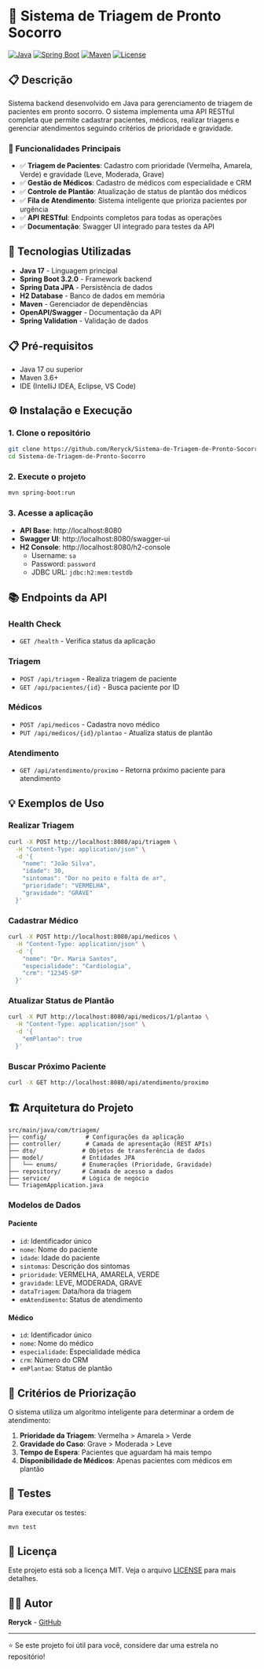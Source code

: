 # 🏥 Sistema de Triagem de Pronto Socorro

[![Java](https://img.shields.io/badge/Java-17-orange.svg)](https://openjdk.java.net/projects/jdk/17/)
[![Spring Boot](https://img.shields.io/badge/Spring%20Boot-3.2.0-brightgreen.svg)](https://spring.io/projects/spring-boot)
[![Maven](https://img.shields.io/badge/Maven-3.6+-blue.svg)](https://maven.apache.org/)
[![License](https://img.shields.io/badge/License-MIT-yellow.svg)](LICENSE)

## 📋 Descrição

Sistema backend desenvolvido em Java para gerenciamento de triagem de pacientes em pronto socorro. O sistema implementa uma API RESTful completa que permite cadastrar pacientes, médicos, realizar triagens e gerenciar atendimentos seguindo critérios de prioridade e gravidade.

### 🎯 Funcionalidades Principais

- ✅ **Triagem de Pacientes**: Cadastro com prioridade (Vermelha, Amarela, Verde) e gravidade (Leve, Moderada, Grave)
- ✅ **Gestão de Médicos**: Cadastro de médicos com especialidade e CRM
- ✅ **Controle de Plantão**: Atualização de status de plantão dos médicos
- ✅ **Fila de Atendimento**: Sistema inteligente que prioriza pacientes por urgência
- ✅ **API RESTful**: Endpoints completos para todas as operações
- ✅ **Documentação**: Swagger UI integrado para testes da API

## 🚀 Tecnologias Utilizadas

- **Java 17** - Linguagem principal
- **Spring Boot 3.2.0** - Framework backend
- **Spring Data JPA** - Persistência de dados
- **H2 Database** - Banco de dados em memória
- **Maven** - Gerenciador de dependências
- **OpenAPI/Swagger** - Documentação da API
- **Spring Validation** - Validação de dados

## 📋 Pré-requisitos

- Java 17 ou superior
- Maven 3.6+
- IDE (IntelliJ IDEA, Eclipse, VS Code)

## ⚙️ Instalação e Execução

### 1. Clone o repositório
```bash
git clone https://github.com/Reryck/Sistema-de-Triagem-de-Pronto-Socorro.git
cd Sistema-de-Triagem-de-Pronto-Socorro
```

### 2. Execute o projeto
```bash
mvn spring-boot:run
```

### 3. Acesse a aplicação
- **API Base**: http://localhost:8080
- **Swagger UI**: http://localhost:8080/swagger-ui
- **H2 Console**: http://localhost:8080/h2-console
  - Username: `sa`
  - Password: `password`
  - JDBC URL: `jdbc:h2:mem:testdb`

## 📚 Endpoints da API

### Health Check
- `GET /health` - Verifica status da aplicação

### Triagem
- `POST /api/triagem` - Realiza triagem de paciente
- `GET /api/pacientes/{id}` - Busca paciente por ID

### Médicos
- `POST /api/medicos` - Cadastra novo médico
- `PUT /api/medicos/{id}/plantao` - Atualiza status de plantão

### Atendimento
- `GET /api/atendimento/proximo` - Retorna próximo paciente para atendimento

## 💡 Exemplos de Uso

### Realizar Triagem
```bash
curl -X POST http://localhost:8080/api/triagem \
  -H "Content-Type: application/json" \
  -d '{
    "nome": "João Silva",
    "idade": 30,
    "sintomas": "Dor no peito e falta de ar",
    "prioridade": "VERMELHA",
    "gravidade": "GRAVE"
  }'
```

### Cadastrar Médico
```bash
curl -X POST http://localhost:8080/api/medicos \
  -H "Content-Type: application/json" \
  -d '{
    "nome": "Dr. Maria Santos",
    "especialidade": "Cardiologia",
    "crm": "12345-SP"
  }'
```

### Atualizar Status de Plantão
```bash
curl -X PUT http://localhost:8080/api/medicos/1/plantao \
  -H "Content-Type: application/json" \
  -d '{
    "emPlantao": true
  }'
```

### Buscar Próximo Paciente
```bash
curl -X GET http://localhost:8080/api/atendimento/proximo
```

## 🏗️ Arquitetura do Projeto

```
src/main/java/com/triagem/
├── config/           # Configurações da aplicação
├── controller/       # Camada de apresentação (REST APIs)
├── dto/             # Objetos de transferência de dados
├── model/           # Entidades JPA
│   └── enums/       # Enumerações (Prioridade, Gravidade)
├── repository/      # Camada de acesso a dados
├── service/         # Lógica de negócio
└── TriagemApplication.java
```

### Modelos de Dados

#### Paciente
- `id`: Identificador único
- `nome`: Nome do paciente
- `idade`: Idade do paciente
- `sintomas`: Descrição dos sintomas
- `prioridade`: VERMELHA, AMARELA, VERDE
- `gravidade`: LEVE, MODERADA, GRAVE
- `dataTriagem`: Data/hora da triagem
- `emAtendimento`: Status de atendimento

#### Médico
- `id`: Identificador único
- `nome`: Nome do médico
- `especialidade`: Especialidade médica
- `crm`: Número do CRM
- `emPlantao`: Status de plantão

## 🎯 Critérios de Priorização

O sistema utiliza um algoritmo inteligente para determinar a ordem de atendimento:

1. **Prioridade da Triagem**: Vermelha > Amarela > Verde
2. **Gravidade do Caso**: Grave > Moderada > Leve
3. **Tempo de Espera**: Pacientes que aguardam há mais tempo
4. **Disponibilidade de Médicos**: Apenas pacientes com médicos em plantão

## 🧪 Testes

Para executar os testes:
```bash
mvn test
```

## 📝 Licença

Este projeto está sob a licença MIT. Veja o arquivo [LICENSE](LICENSE) para mais detalhes.

## 👨‍💻 Autor

**Reryck** - [GitHub](https://github.com/Reryck)

---

⭐ Se este projeto foi útil para você, considere dar uma estrela no repositório! 